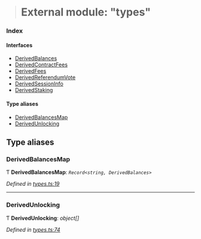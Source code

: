 > # External module: "types"

### Index

#### Interfaces

* [DerivedBalances](../interfaces/_types_.derivedbalances.md)
* [DerivedContractFees](../interfaces/_types_.derivedcontractfees.md)
* [DerivedFees](../interfaces/_types_.derivedfees.md)
* [DerivedReferendumVote](../interfaces/_types_.derivedreferendumvote.md)
* [DerivedSessionInfo](../interfaces/_types_.derivedsessioninfo.md)
* [DerivedStaking](../interfaces/_types_.derivedstaking.md)

#### Type aliases

* [DerivedBalancesMap](_types_.md#derivedbalancesmap)
* [DerivedUnlocking](_types_.md#derivedunlocking)

## Type aliases

###  DerivedBalancesMap

Ƭ **DerivedBalancesMap**: *`Record<string, DerivedBalances>`*

*Defined in [types.ts:19](https://github.com/polkadot-js/api/blob/f95fb6d/packages/api-derive/src/types.ts#L19)*

___

###  DerivedUnlocking

Ƭ **DerivedUnlocking**: *object[]*

*Defined in [types.ts:74](https://github.com/polkadot-js/api/blob/f95fb6d/packages/api-derive/src/types.ts#L74)*